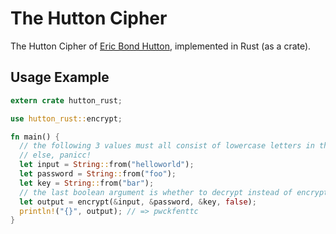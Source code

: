 # The Hutton Cipher

The Hutton Cipher of [Eric Bond Hutton](https://old.reddit.com/u/EricBondHutton), implemented in Rust (as a crate).

## Usage Example

```rust
extern crate hutton_rust;

use hutton_rust::encrypt;

fn main() {
  // the following 3 values must all consist of lowercase letters in the range [a-z]
  // else, panicc!
  let input = String::from("helloworld");
  let password = String::from("foo");
  let key = String::from("bar");
  // the last boolean argument is whether to decrypt instead of encrypt
  let output = encrypt(&input, &password, &key, false);
  println!("{}", output); // => pwckfenttc
}
```